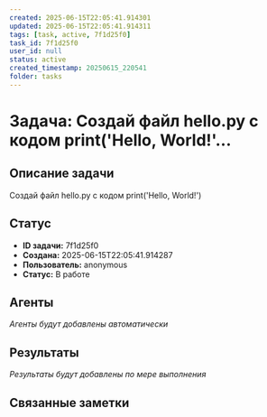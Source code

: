 ```yaml
---
created: 2025-06-15T22:05:41.914301
updated: 2025-06-15T22:05:41.914311
tags: [task, active, 7f1d25f0]
task_id: 7f1d25f0
user_id: null
status: active
created_timestamp: 20250615_220541
folder: tasks
---
```


# Задача: Создай файл hello.py с кодом print('Hello, World!'...

## Описание задачи

Создай файл hello.py с кодом print('Hello, World!')

## Статус
- **ID задачи:** 7f1d25f0
- **Создана:** 2025-06-15T22:05:41.914287
- **Пользователь:** anonymous
- **Статус:** В работе

## Агенты
*Агенты будут добавлены автоматически*

## Результаты
*Результаты будут добавлены по мере выполнения*

## Связанные заметки

